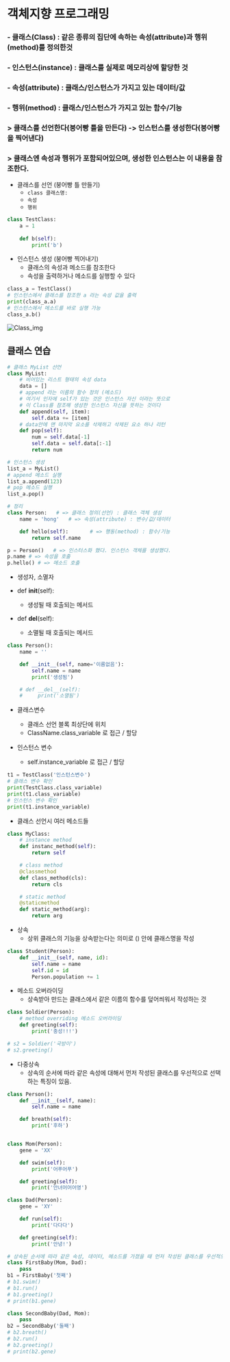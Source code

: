 # 객체지향 프로그래밍

### - 클래스(Class) : 같은 종류의 집단에 속하는 속성(attribute)과 행위(method)를 정의한것 
### - 인스턴스(instance) : 클래스를 실제로 메모리상에 할당한 것
### - 속성(attribute) : 클래스/인스턴스가 가지고 있는 데이터/값
### - 행위(method) : 클래스/인스턴스가 가지고 있는 함수/기능

### > 클래스를 선언한다(붕어빵 틀을 만든다) -> 인스턴스를 생성한다(붕어빵을 찍어낸다) <br>
### > 클래스엔 속성과 행위가 포함되어있으며, 생성한 인스턴스는 이 내용을 참조한다.


- 클래스를 선언 (붕어빵 틀 만들기)
    - `class 클래스명:`
    - `속성`
    - `행위`
```python
class TestClass:
    a = 1
    
    def b(self):
        print('b')
```

- 인스턴스 생성 (붕어빵 찍어내기)
    - 클래스의 속성과 메소드를 참조한다
    - 속성을 출력하거나 메소드를 실행할 수 있다
```python
class_a = TestClass()
# 인스턴스에서 클래스를 참조한 a 라는 속성 값을 출력
print(class_a.a)
# 인스턴스에서 메소드를 바로 실행 가능 
class_a.b()
```    
![Class_img](./assets/Class.png)
## 클래스 연습

```python
# 클래스 MyList 선언
class MyList:
    # 비어있는 리스트 형태의 속성 data
    data = []
    # append 라는 이름의 함수 정의 (메소드)
    # 여기서 인자에 self가 있는 것은 인스턴스 자신 이라는 뜻으로
    # 이 Class를 참조해 생성한 인스턴스 자신을 뜻하는 것이다
    def append(self, item):
        self.data += [item]
    # data안에 맨 마지막 요소를 삭제하고 삭제된 요소 하나 리턴
    def pop(self):
        num = self.data[-1]
        self.data = self.data[:-1]
        return num
```
```python
# 인스턴스 생성
list_a = MyList()
# append 메소드 실행
list_a.append(123) 
# pop 메소드 실행
list_a.pop()
```

```python
# 정리
class Person:   # => 클래스 정의(선언) : 클래스 객체 생성
    name = 'hong'   # => 속성(attribute) : 변수/값/데이터

    def hello(self):       # => 행동(method) : 함수/기능
        return self.name

p = Person()   # => 인스터스화 했다. 인스턴스 객체를 생성했다.
p.name # => 속성을 호출
p.hello() # => 메소드 호출
```

- 생성자, 소멸자

- def __init__(self):
    - 생성될 때 호출되는 메서드

- def __del__(self):
    - 소멸될 때 호출되는 메서드
```python
class Person():
    name = ''

    def __init__(self, name='이름없음'):
        self.name = name
        print('생성됨')

    # def __del__(self):
    #     print('소멸됨')
```

- 클래스변수
    - 클래스 선언 블록 최상단에 위치
    - ClassName.class_variable 로 접근 / 할당

- 인스턴스 변수
    - self.instance_variable 로 접근 / 할당

```python
t1 = TestClass('인스턴스변수')
# 클래스 변수 확인
print(TestClass.class_variable)
print(t1.class_variable)
# 인스턴스 변수 확인
print(t1.instance_variable)
```
- 클래스 선언시 여러 메소드들
```python
class MyClass:
    # instance method
    def instanc_method(self):
        return self

    # class method
    @classmethod
    def class_method(cls):
        return cls

    # static method
    @staticmethod
    def static_method(arg):
        return arg
```
- 상속
    - 상위 클래스의 기능을 상속받는다는 의미로 () 안에 클래스명을 작성
```python
class Student(Person):
    def __init__(self, name, id):
        self.name = name
        self.id = id
        Person.population += 1
```

- 메소드 오버라이딩
    - 상속받아 만드는 클래스에서 같은 이름의 함수를 덮어씌워서 작성하는 것
```python
class Soldier(Person):
    # method overriding 메소드 오버라이딩
    def greeting(self):
        print('충성!!!')

# s2 = Soldier('국방이')
# s2.greeting()
```


- 다중상속
    - 상속의 순서에 따라 같은 속성에 대해서 먼저 작성된 클래스를 우선적으로 선택하는 특징이 있음.
```python 
class Person():
    def __init__(self, name):
        self.name = name

    def breath(self):
        print('후하')


class Mom(Person):
    gene = 'XX'

    def swim(self):
        print('어푸어푸')

    def greeting(self):
        print('안녀어어어영')

class Dad(Person):
    gene = 'XY'

    def run(self):
        print('다다다')       

    def greeting(self):
        print('안녕!')     

# 상속된 순서에 따라 같은 속성, 데이터, 메소드를 가졌을 때 먼저 작성된 클래스를 우선적으로 저장한다.
class FirstBaby(Mom, Dad):
    pass
b1 = FirstBaby('첫째')
# b1.swim()
# b1.run()
# b1.greeting()
# print(b1.gene)

class SecondBaby(Dad, Mom):
    pass
b2 = SecondBaby('둘째')
# b2.breath()
# b2.run()
# b2.greeting()
# print(b2.gene)        
```
